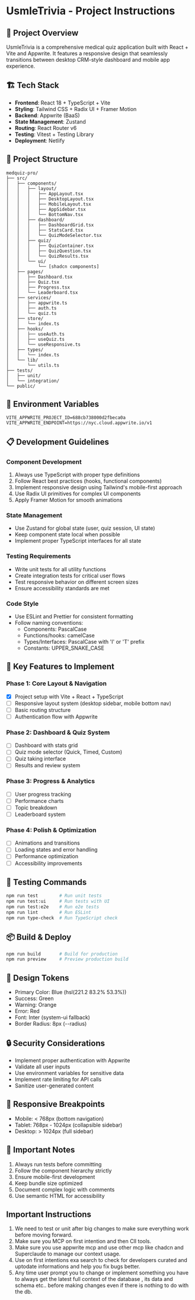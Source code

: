 # UsmleTrivia - Project Instructions

## 🎯 Project Overview
UsmleTrivia is a comprehensive medical quiz application built with React + Vite and Appwrite. It features a responsive design that seamlessly transitions between desktop CRM-style dashboard and mobile app experience.

## 🏗️ Tech Stack
- **Frontend**: React 18 + TypeScript + Vite
- **Styling**: Tailwind CSS + Radix UI + Framer Motion
- **Backend**: Appwrite (BaaS)
- **State Management**: Zustand
- **Routing**: React Router v6
- **Testing**: Vitest + Testing Library
- **Deployment**: Netlify

## 📁 Project Structure
```
medquiz-pro/
├── src/
│   ├── components/
│   │   ├── layout/
│   │   │   ├── AppLayout.tsx
│   │   │   ├── DesktopLayout.tsx
│   │   │   ├── MobileLayout.tsx
│   │   │   ├── AppSidebar.tsx
│   │   │   └── BottomNav.tsx
│   │   ├── dashboard/
│   │   │   ├── DashboardGrid.tsx
│   │   │   ├── StatsCard.tsx
│   │   │   └── QuizModeSelector.tsx
│   │   ├── quiz/
│   │   │   ├── QuizContainer.tsx
│   │   │   ├── QuizQuestion.tsx
│   │   │   └── QuizResults.tsx
│   │   └── ui/
│   │       └── [shadcn components]
│   ├── pages/
│   │   ├── Dashboard.tsx
│   │   ├── Quiz.tsx
│   │   ├── Progress.tsx
│   │   └── Leaderboard.tsx
│   ├── services/
│   │   ├── appwrite.ts
│   │   ├── auth.ts
│   │   └── quiz.ts
│   ├── store/
│   │   └── index.ts
│   ├── hooks/
│   │   ├── useAuth.ts
│   │   ├── useQuiz.ts
│   │   └── useResponsive.ts
│   ├── types/
│   │   └── index.ts
│   └── lib/
│       └── utils.ts
├── tests/
│   ├── unit/
│   └── integration/
└── public/
```

## 🔑 Environment Variables
```env
VITE_APPWRITE_PROJECT_ID=688cb738000d2fbeca0a
VITE_APPWRITE_ENDPOINT=https://nyc.cloud.appwrite.io/v1
```

## 📋 Development Guidelines

### Component Development
1. Always use TypeScript with proper type definitions
2. Follow React best practices (hooks, functional components)
3. Implement responsive design using Tailwind's mobile-first approach
4. Use Radix UI primitives for complex UI components
5. Apply Framer Motion for smooth animations

### State Management
- Use Zustand for global state (user, quiz session, UI state)
- Keep component state local when possible
- Implement proper TypeScript interfaces for all state

### Testing Requirements
- Write unit tests for all utility functions
- Create integration tests for critical user flows
- Test responsive behavior on different screen sizes
- Ensure accessibility standards are met

### Code Style
- Use ESLint and Prettier for consistent formatting
- Follow naming conventions:
  - Components: PascalCase
  - Functions/hooks: camelCase
  - Types/Interfaces: PascalCase with 'I' or 'T' prefix
  - Constants: UPPER_SNAKE_CASE

## 🚀 Key Features to Implement

### Phase 1: Core Layout & Navigation
- [x] Project setup with Vite + React + TypeScript
- [ ] Responsive layout system (desktop sidebar, mobile bottom nav)
- [ ] Basic routing structure
- [ ] Authentication flow with Appwrite

### Phase 2: Dashboard & Quiz System
- [ ] Dashboard with stats grid
- [ ] Quiz mode selector (Quick, Timed, Custom)
- [ ] Quiz taking interface
- [ ] Results and review system

### Phase 3: Progress & Analytics
- [ ] User progress tracking
- [ ] Performance charts
- [ ] Topic breakdown
- [ ] Leaderboard system

### Phase 4: Polish & Optimization
- [ ] Animations and transitions
- [ ] Loading states and error handling
- [ ] Performance optimization
- [ ] Accessibility improvements

## 🧪 Testing Commands
```bash
npm run test        # Run unit tests
npm run test:ui     # Run tests with UI
npm run test:e2e    # Run e2e tests
npm run lint        # Run ESLint
npm run type-check  # Run TypeScript check
```

## 📦 Build & Deploy
```bash
npm run build       # Build for production
npm run preview     # Preview production build
```

## 🎨 Design Tokens
- Primary Color: Blue (hsl(221.2 83.2% 53.3%))
- Success: Green
- Warning: Orange
- Error: Red
- Font: Inter (system-ui fallback)
- Border Radius: 8px (--radius)

## 🔒 Security Considerations
- Implement proper authentication with Appwrite
- Validate all user inputs
- Use environment variables for sensitive data
- Implement rate limiting for API calls
- Sanitize user-generated content

## 📱 Responsive Breakpoints
- Mobile: < 768px (bottom navigation)
- Tablet: 768px - 1024px (collapsible sidebar)
- Desktop: > 1024px (full sidebar)

## 🚨 Important Notes
1. Always run tests before committing
2. Follow the component hierarchy strictly
3. Ensure mobile-first development
4. Keep bundle size optimized
5. Document complex logic with comments
6. Use semantic HTML for accessibility

## Important Instructions
1. We need to test or unit after big changes to make sure everything work before moving forward.
2. Make sure you MCP on first intention and then ClI tools.
3. Make sure you use appwrite mcp and use other mcp like chadcn and Superclaude to manage our context usage.
4. Use on first intentions exa search to check for developers curated and uptodate informations and help you fix bugs better.
5. Any time user prompt you to change or implement something you have to always get the latest full context of the database , its data and schema etc.. before making changes even if there is nothing to do with the db.
